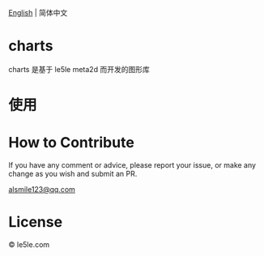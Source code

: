 [English](./README.md) | 简体中文

# charts

charts 是基于 le5le meta2d 而开发的图形库

# 使用

# How to Contribute

If you have any comment or advice, please report your issue, or make any change as you wish and submit an PR.

alsmile123@qq.com

# License

© le5le.com
